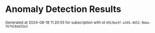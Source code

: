 # Anomaly Detection Results


<sup>Generated at 2024-08-18 11:20:55 for subscription with id `4913be3f-a345-4652-9bba-767418dd25e3`</sup>
